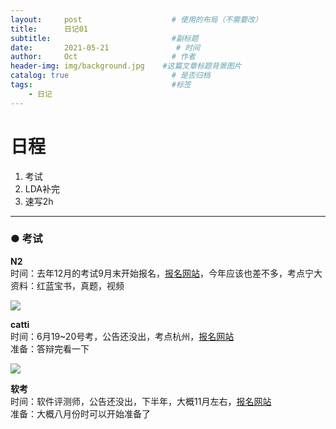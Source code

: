 ```yaml
---
layout:     post                    # 使用的布局（不需要改）
title:      日记01                 
subtitle:                           #副标题
date:       2021-05-21               # 时间
author:     Oct                     # 作者
header-img: img/background.jpg    #这篇文章标题背景图片
catalog: true                       # 是否归档
tags:                               #标签
    - 日记
---
```

# 日程

1. 考试
2. LDA补完
3. 速写2h

---

### ● 考试  

**N2**  
时间：去年12月的考试9月末开始报名，[报名网站](https://jlpt.neea.cn/index.do)，今年应该也差不多，考点宁大  
资料：红蓝宝书，真题，视频  

<img src="https://tva1.sinaimg.cn/large/008i3skNly1gqq9bq0rywj30kb0ecq4n.jpg" />

**catti**  
时间：6月19~20号考，公告还没出，考点杭州，[报名网站](http://www.catticenter.com/KSBM.html)  
准备：答辩完看一下  

<img src="https://tva1.sinaimg.cn/large/008i3skNly1gqq9ch4758j30e309rdgg.jpg" />

**软考**  
时间：软件评测师，公告还没出，下半年，大概11月左右，[报名网站](http://www.zjrjks.org/)  
准备：大概八月份时可以开始准备了  

